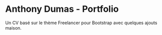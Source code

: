 Anthony Dumas - Portfolio
=======

Un CV basé sur le thème Freelancer pour Bootstrap avec quelques ajouts maison.
